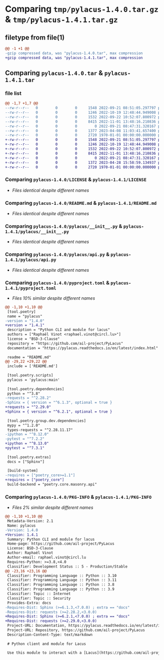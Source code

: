 # Comparing `tmp/pylacus-1.4.0.tar.gz` & `tmp/pylacus-1.4.1.tar.gz`

## filetype from file(1)

```diff
@@ -1 +1 @@
-gzip compressed data, was "pylacus-1.4.0.tar", max compression
+gzip compressed data, was "pylacus-1.4.1.tar", max compression
```

## Comparing `pylacus-1.4.0.tar` & `pylacus-1.4.1.tar`

### file list

```diff
@@ -1,7 +1,7 @@
--rw-r--r--   0        0        0     1548 2022-09-21 08:51:05.297797 pylacus-1.4.0/LICENSE
--rw-r--r--   0        0        0     1246 2022-10-19 12:48:44.949008 pylacus-1.4.0/README.md
--rw-r--r--   0        0        0     1532 2022-09-22 10:52:07.800972 pylacus-1.4.0/pylacus/__init__.py
--rw-r--r--   0        0        0     8415 2022-11-01 13:48:16.210836 pylacus-1.4.0/pylacus/api.py
--rw-r--r--   0        0        0        0 2022-09-21 08:47:31.320167 pylacus-1.4.0/pylacus/py.typed
--rw-r--r--   0        0        0     1377 2023-04-08 11:03:41.657400 pylacus-1.4.0/pyproject.toml
--rw-r--r--   0        0        0     2720 1970-01-01 00:00:00.000000 pylacus-1.4.0/PKG-INFO
+-rw-r--r--   0        0        0     1548 2022-09-21 08:51:05.297797 pylacus-1.4.1/LICENSE
+-rw-r--r--   0        0        0     1246 2022-10-19 12:48:44.949008 pylacus-1.4.1/README.md
+-rw-r--r--   0        0        0     1532 2022-09-22 10:52:07.800972 pylacus-1.4.1/pylacus/__init__.py
+-rw-r--r--   0        0        0     8415 2022-11-01 13:48:16.210836 pylacus-1.4.1/pylacus/api.py
+-rw-r--r--   0        0        0        0 2022-09-21 08:47:31.320167 pylacus-1.4.1/pylacus/py.typed
+-rw-r--r--   0        0        0     1372 2023-04-28 15:58:59.134937 pylacus-1.4.1/pyproject.toml
+-rw-r--r--   0        0        0     2720 1970-01-01 00:00:00.000000 pylacus-1.4.1/PKG-INFO
```

### Comparing `pylacus-1.4.0/LICENSE` & `pylacus-1.4.1/LICENSE`

 * *Files identical despite different names*

### Comparing `pylacus-1.4.0/README.md` & `pylacus-1.4.1/README.md`

 * *Files identical despite different names*

### Comparing `pylacus-1.4.0/pylacus/__init__.py` & `pylacus-1.4.1/pylacus/__init__.py`

 * *Files identical despite different names*

### Comparing `pylacus-1.4.0/pylacus/api.py` & `pylacus-1.4.1/pylacus/api.py`

 * *Files identical despite different names*

### Comparing `pylacus-1.4.0/pyproject.toml` & `pylacus-1.4.1/pyproject.toml`

 * *Files 10% similar despite different names*

```diff
@@ -1,10 +1,10 @@
 [tool.poetry]
 name = "pylacus"
-version = "1.4.0"
+version = "1.4.1"
 description = "Python CLI and module for lacus"
 authors = ["Raphaël Vinot <raphael.vinot@circl.lu>"]
 license = "BSD-3-Clause"
 repository = "https://github.com/ail-project/PyLacus"
 documentation = "https://pylacus.readthedocs.io/en/latest/index.html"
 
 readme = "README.md"
@@ -29,22 +29,22 @@
 include = ['README.md']
 
 [tool.poetry.scripts]
 pylacus = 'pylacus:main'
 
 [tool.poetry.dependencies]
 python = "^3.8"
-requests = "^2.28.2"
-Sphinx = { version = "^6.1.3", optional = true }
+requests = "^2.29.0"
+Sphinx = { version = "^6.2.1", optional = true }
 
 [tool.poetry.group.dev.dependencies]
 mypy = "^1.2.0"
 types-requests = "^2.28.11.17"
-ipython = "^8.12.0"
-pytest = "^7.2.2"
+ipython = "^8.13.0"
+pytest = "^7.3.1"
 
 [tool.poetry.extras]
 docs = ["Sphinx"]
 
 [build-system]
-requires = ["poetry_core>=1.1"]
+requires = ["poetry_core"]
 build-backend = "poetry.core.masonry.api"
```

### Comparing `pylacus-1.4.0/PKG-INFO` & `pylacus-1.4.1/PKG-INFO`

 * *Files 2% similar despite different names*

```diff
@@ -1,10 +1,10 @@
 Metadata-Version: 2.1
 Name: pylacus
-Version: 1.4.0
+Version: 1.4.1
 Summary: Python CLI and module for lacus
 Home-page: https://github.com/ail-project/PyLacus
 License: BSD-3-Clause
 Author: Raphaël Vinot
 Author-email: raphael.vinot@circl.lu
 Requires-Python: >=3.8,<4.0
 Classifier: Development Status :: 5 - Production/Stable
@@ -23,16 +23,16 @@
 Classifier: Programming Language :: Python :: 3.10
 Classifier: Programming Language :: Python :: 3.11
 Classifier: Programming Language :: Python :: 3.8
 Classifier: Programming Language :: Python :: 3.9
 Classifier: Topic :: Internet
 Classifier: Topic :: Security
 Provides-Extra: docs
-Requires-Dist: Sphinx (>=6.1.3,<7.0.0) ; extra == "docs"
-Requires-Dist: requests (>=2.28.2,<3.0.0)
+Requires-Dist: Sphinx (>=6.2.1,<7.0.0) ; extra == "docs"
+Requires-Dist: requests (>=2.29.0,<3.0.0)
 Project-URL: Documentation, https://pylacus.readthedocs.io/en/latest/index.html
 Project-URL: Repository, https://github.com/ail-project/PyLacus
 Description-Content-Type: text/markdown
 
 # Python client and module for Lacus
 
 Use this module to interact with a [Lacus](https://github.com/ail-project/lacus) instance.
```

